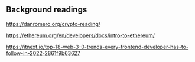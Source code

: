 


## Background readings

https://danromero.org/crypto-reading/

https://ethereum.org/en/developers/docs/intro-to-ethereum/



https://itnext.io/top-18-web-3-0-trends-every-frontend-developer-has-to-follow-in-2022-2861f9b63627





